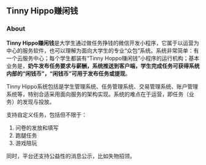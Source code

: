 ## Tinny Hippo赚闲钱

### About 

**Tinny Hippo赚闲钱**是大学生通过做任务挣钱的微信开发小程序，它属于以运营为中心的服务软件，也可以理解为面向大学生的专业“众包”系统。系统非常简单：有一个云服务中心；每个学生都装有“Tinny Hoppo赚闲钱”小程序的运行机构；基本业务是，**奶牛发布任务要求与薪酬，系统推送到客户端，学生完成任务可获得系统内部的“闲钱币”，“闲钱币”可用于发布任务或提现**。

Tinny Hippo系统包括是学生管理系统、任务管理系统、交易管理系统、账户管理系统等，特别合适采用面向服务的架构实现。系统的难点在于运营，即任务（业务）的发现与投放。

支持自定义任务，包括但不限于：

1. 问卷的发放和填写
2. 跑腿任务
3. 游戏陪玩

同时，平台还支持公益性的消息公示，比如失物招领。
